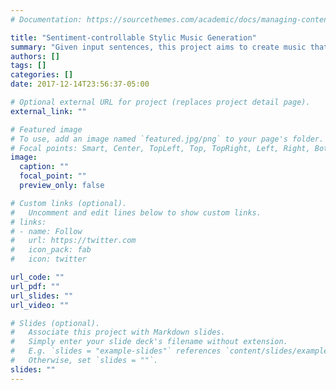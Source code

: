 ```yaml
---
# Documentation: https://sourcethemes.com/academic/docs/managing-content/

title: "Sentiment-controllable Stylic Music Generation"
summary: "Given input sentences, this project aims to create music that matches the emotion of the texts. The model contains two parts: a text sentiment detector using LSTM; a stylistic composer using sequence-GAN. This project is selected as one of the best projects (top 10 in 583 projects, 1.7%) in Microsoft Student Club Practice Studio Program."
authors: []
tags: []
categories: []
date: 2017-12-14T23:56:37-05:00

# Optional external URL for project (replaces project detail page).
external_link: ""

# Featured image
# To use, add an image named `featured.jpg/png` to your page's folder.
# Focal points: Smart, Center, TopLeft, Top, TopRight, Left, Right, BottomLeft, Bottom, BottomRight.
image:
  caption: ""
  focal_point: ""
  preview_only: false

# Custom links (optional).
#   Uncomment and edit lines below to show custom links.
# links:
# - name: Follow
#   url: https://twitter.com
#   icon_pack: fab
#   icon: twitter

url_code: ""
url_pdf: ""
url_slides: ""
url_video: ""

# Slides (optional).
#   Associate this project with Markdown slides.
#   Simply enter your slide deck's filename without extension.
#   E.g. `slides = "example-slides"` references `content/slides/example-slides.md`.
#   Otherwise, set `slides = ""`.
slides: ""
---
```

